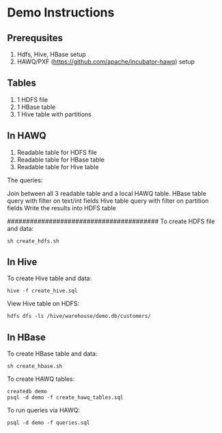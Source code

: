 # Demo Instructions
## Prerequsites
1. Hdfs, Hive, HBase setup
2. HAWQ/PXF (https://github.com/apache/incubator-hawq) setup

## Tables

1. 1 HDFS file
2. 1 HBase table 
3. 1 Hive table with partitions

## In HAWQ

1. Readable table for HDFS file
2. Readable table for HBase table
3. Readable table for Hive table

The queries:

Join between all 3 readable table and a local HAWQ table.
HBase table query with filter on text/int fields
Hive table query with filter on partition fields
Write the results into HDFS table

########################################
To create HDFS file and data:
```
sh create_hdfs.sh
```

## In Hive
To create Hive table and data:
```
hive -f create_hive.sql
```

View Hive table on HDFS:
```
hdfs dfs -ls /hive/warehouse/demo.db/customers/
```

## In HBase
To create HBase table and data:
```
sh create_hbase.sh
```

To create HAWQ tables:
```
createdb demo
psql -d demo -f create_hawq_tables.sql
```

To run queries via HAWQ:
```
psql -d demo -f queries.sql
```

